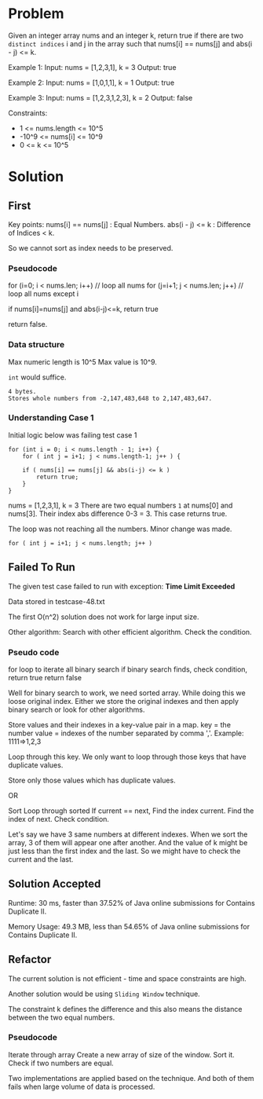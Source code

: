 # Problem
Given an integer array nums and an integer k,
return true if there are two `distinct indices` 
i and j in the array such that nums[i] == nums[j] 
and abs(i - j) <= k.

Example 1:
Input: nums = [1,2,3,1], k = 3
Output: true

Example 2:
Input: nums = [1,0,1,1], k = 1
Output: true

Example 3:
Input: nums = [1,2,3,1,2,3], k = 2
Output: false

Constraints:
- 1 <= nums.length <= 10^5
- -10^9 <= nums[i] <= 10^9
- 0 <= k <= 10^5


# Solution
## First

Key points:
nums[i] == nums[j] : Equal Numbers.
abs(i - j) <= k : Difference of Indices < k.

So we cannot sort as index needs to be preserved.

### Pseudocode

for (i=0; i < nums.len; i++) // loop all nums
for (j=i+1; j < nums.len; j++) // loop all nums except i  

if nums[i]=nums[j] and abs(i-j)<=k, return true

return false.

### Data structure
Max numeric length is  10^5
Max value is 10^9.

`int` would suffice.

```
4 bytes. 
Stores whole numbers from -2,147,483,648 to 2,147,483,647.
```

### Understanding Case 1
Initial logic below was failing test case 1
```
for (int i = 0; i < nums.length - 1; i++) {
    for ( int j = i+1; j < nums.length-1; j++ ) {

    if ( nums[i] == nums[j] && abs(i-j) <= k )
        return true;
    }
}
```
nums = [1,2,3,1], k = 3
There are two equal numbers `1` at nums[0] and nums[3].
Their index abs difference 0-3 = 3.
This case returns true.

The loop was not reaching all the numbers. Minor change
was made.
```
for ( int j = i+1; j < nums.length; j++ )
```


## Failed To Run 
The given test case failed to run with exception:
**Time Limit Exceeded**

Data stored in testcase-48.txt

The first O(n^2) solution does not work for 
large input size.

Other algorithm:
Search with other efficient algorithm.
Check the condition.

### Pseudo code
for loop to iterate all
binary search 
if binary search finds, 
    check condition, return true
return false

Well for binary search to work, we need sorted array.
While doing this we loose original index. 
Either we store the original indexes and then apply
binary search or look for other algorithms.


Store values and their indexes in a key-value pair
in a map.
key = the number
value = indexes of the number separated by comma ','.
Example: 1111=>1,2,3

Loop through this key. We only want to loop through 
those keys that have duplicate values.

Store only those values which has duplicate values.


OR

Sort 
Loop through sorted
If current == next, 
    Find the index current.
    Find the index of next.
    Check condition.
    
Let's say we have 3 same numbers at different indexes. 
When we sort the array, 3 of them will appear one after 
another. And the value of k might be just less than the 
first index and the last. So we might have to check the 
current and the last.

## Solution Accepted
Runtime: 30 ms, faster than 37.52% of Java online 
submissions for Contains Duplicate II.

Memory Usage: 49.3 MB, less than 54.65% of Java 
online submissions for Contains Duplicate II.

## Refactor
The current solution is not efficient - time 
and space constraints are high.

Another solution would be using `Sliding Window`
technique.

The constraint k defines the difference and 
this also means the distance between the two 
equal numbers.

### Pseudocode
Iterate through array
Create a new array of size of the window.
Sort it.
Check if two numbers are equal.

Two implementations are applied based on the technique.
And both of them fails when large volume of data is 
processed.




